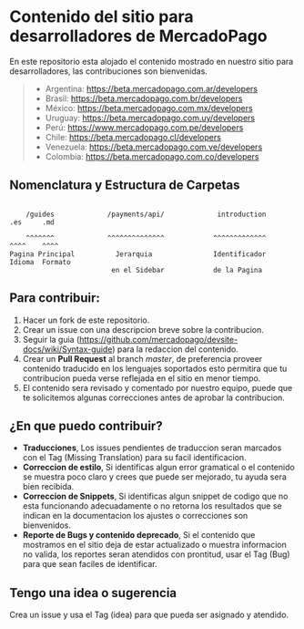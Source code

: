 # Contenido del sitio para desarrolladores de MercadoPago

En este repositorio esta alojado el contenido mostrado en nuestro sitio para desarrolladores, las contribuciones son bienvenidas.

> - Argentina: https://beta.mercadopago.com.ar/developers
> - Brasil: https://beta.mercadopago.com.br/developers
> - México: https://beta.mercadopago.com.mx/developers
> - Uruguay: https://beta.mercadopago.com.uy/developers
> - Perú: https://www.mercadopago.com.pe/developers
> - Chile: https://beta.mercadopago.cl/developers
> - Venezuela: https://beta.mercadopago.com.ve/developers
> - Colombia: https://beta.mercadopago.com.co/developers

## Nomenclatura y Estructura de Carpetas ##

```

    /guides             /payments/api/             introduction     .es     .md 

    ^^^^^^^             ^^^^^^^^^^^^^^            ^^^^^^^^^^^^^     ^^^^    ^^^^
Pagina Principal          Jerarquia               Identificador     Idioma  Formato
                         en el Sidebar            de la Pagina

```

## Para contribuir: ##

1. Hacer un fork de este repositorio.
2. Crear un issue con una descripcion breve sobre la contribucion.
3. Seguir la guia (https://github.com/mercadopago/devsite-docs/wiki/Syntax-guide) para la redaccion del contenido.
4. Crear un **Pull Request** al branch *master*, de preferencia proveer contenido traducido en los lenguajes soportados esto permitira que tu contribucion pueda verse reflejada en el sitio en menor tiempo.
5. El contenido sera revisado y comentado por nuestro equipo, puede que te solicitemos algunas correcciones antes de aprobar la contribucion.



## ¿En que puedo contribuir? ##
- **Traducciones**, Los issues pendientes de traduccion seran marcados con el Tag (Missing Translation) para su facil identificacion.
- **Correccion de estilo**, Si identificas algun error gramatical o el contenido se muestra poco claro y crees que puede ser mejorado, tu ayuda sera bien recibida.
- **Correccion de Snippets**, Si identificas algun snippet de codigo que no esta funcionando adecuadamente o no retorna los resultados que se indican en la documentacion los ajustes o correcciones son bienvenidos.
- **Reporte de Bugs y contenido deprecado**, Si el contenido que mostramos en el sitio deja de estar actualizado o muestra informacion no valida, los reportes seran atendidos con prontitud, usar el Tag (Bug) para que sean faciles de identificar.

## Tengo una idea o sugerencia ##

Crea un issue y usa el Tag (idea) para que pueda ser asignado y atendido.

